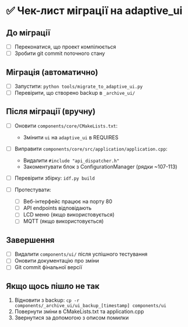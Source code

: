 # ✅ Чек-лист міграції на adaptive_ui

## До міграції
- [ ] Переконатися, що проект компілюється
- [ ] Зробити git commit поточного стану

## Міграція (автоматично)
- [ ] Запустити: `python tools/migrate_to_adaptive_ui.py`
- [ ] Перевірити, що створено backup в `_archive_ui/`

## Після міграції (вручну)
- [ ] Оновити `components/core/CMakeLists.txt`:
  - Змінити `ui` на `adaptive_ui` в REQUIRES
  
- [ ] Виправити `components/core/src/application/application.cpp`:
  - Видалити `#include "api_dispatcher.h"`
  - Закоментувати блок з ConfigurationManager (рядки ~107-113)

- [ ] Перевірити збірку: `idf.py build`

- [ ] Протестувати:
  - [ ] Веб-інтерфейс працює на порту 80
  - [ ] API endpoints відповідають
  - [ ] LCD меню (якщо використовується)
  - [ ] MQTT (якщо використовується)

## Завершення
- [ ] Видалити `components/ui/` після успішного тестування
- [ ] Оновити документацію про зміни
- [ ] Git commit фінальної версії

## Якщо щось пішло не так
1. Відновити з backup: `cp -r components/_archive_ui/ui_backup_[timestamp] components/ui`
2. Повернути зміни в CMakeLists.txt та application.cpp
3. Звернутися за допомогою з описом помилки
